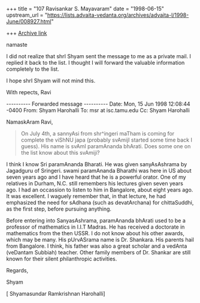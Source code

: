+++
title = "107 Ravisankar S. Mayavaram"
date = "1998-06-15"
upstream_url = "https://lists.advaita-vedanta.org/archives/advaita-l/1998-June/008927.html"

+++
[Archive link](https://lists.advaita-vedanta.org/archives/advaita-l/1998-June/008927.html)

namaste

I did not realize that shrI Shyam sent the message to me as a private
mail. I replied it back to the list. I thought I will forward the valuable
information completely to the list.

I hope shrI Shyam will not mind this.

With repects,
Ravi

---------- Forwarded message ----------
Date: Mon, 15 Jun 1998 12:08:44 -0400
From: Shyam Harohalli <sharohal at landmark.com>
To: msr at isc.tamu.edu
Cc: Shyam Harohalli <sharohal at landmark.com>

NamaskAram Ravi,

>On July 4th, a sannyAsi from shr^ingeri maTham is coming for complete the
>viShNU japa (probably svAmijI started some time back I guess). His name is
>svAmI paramAnanda bhArati. Does some one on the list know about this
>svAmiji?

I think I know Sri paramAnanda Bharati.   He was given sanyAsAshrama by
Jagadguru of Sringeri.   swami paramAnanda Bharathi was here in US about
seven years ago and I have  heard that he is a powerful orator.  One of my
relatives in Durham, N.C. still remembers his lectures given seven years
ago.   I had an occassion to listen to him in Bangalore, about eight years
ago.  It was excellent.  I waguely remember that, in that lecture,  he had
emphasized the need for sAdhana (such as devatArchana) for chittaSuddhi, as
the first step, before pursuing anything.

Before entering into SanyasAshrama, paramAnanda bhArati used to be a
professor of mathematics in I.I.T Madras.  He has  received a doctorate in
mathematics from the then USSR.  I do not know  about his other awards,
which may be many.   His pUrvASrama name is Dr. Shankara.   His parents
hail from Bangalore.  I think, his father was also a great scholar and  a
vedAnta (veDantam Subbiah) teacher.   Other family members of Dr. Shankar
are still known for their silent philanthropic activities.

Regards,

Shyam

[ Shyamasundar Ramkrishnan Harohalli]

